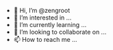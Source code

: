 - 👋 Hi, I’m @zengroot
- 👀 I’m interested in ...
- 🌱 I’m currently learning ...
- 💞️ I’m looking to collaborate on ...
- 📫 How to reach me ...

<!---
zengroot/zengroot is a ✨ special ✨ repository because its `README.md` (this file) appears on your GitHub profile.
You can click the Preview link to take a look at your changes.
--->
